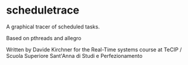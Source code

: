 scheduletrace
=============

A graphical tracer of scheduled tasks.

Based on pthreads and allegro

Written by Davide Kirchner for the Real-Time systems course at TeCIP / Scuola Superiore Sant'Anna di Studi e Perfezionamento

